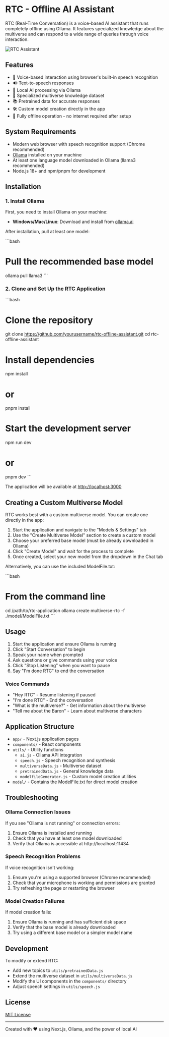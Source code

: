 # RTC - Offline AI Assistant

RTC (Real-Time Conversation) is a voice-based AI assistant that runs completely offline using Ollama. It features specialized knowledge about the multiverse and can respond to a wide range of queries through voice interaction.

![RTC Assistant](https://placeholder.svg?height=300&width=600&query=Voice%20AI%20Assistant%20Interface)

## Features

- 🎤 Voice-based interaction using browser's built-in speech recognition
- 🔊 Text-to-speech responses
- 🧠 Local AI processing via Ollama
- 🌌 Specialized multiverse knowledge dataset
- 📚 Pretrained data for accurate responses
- 🛠️ Custom model creation directly in the app
- 📱 Fully offline operation - no internet required after setup

## System Requirements

- Modern web browser with speech recognition support (Chrome recommended)
- [Ollama](https://ollama.ai/) installed on your machine
- At least one language model downloaded in Ollama (llama3 recommended)
- Node.js 18+ and npm/pnpm for development

## Installation

### 1. Install Ollama

First, you need to install Ollama on your machine:

- **Windows/Mac/Linux**: Download and install from [ollama.ai](https://ollama.ai/)

After installation, pull at least one model:

\`\`\`bash
# Pull the recommended base model
ollama pull llama3
\`\`\`

### 2. Clone and Set Up the RTC Application

\`\`\`bash
# Clone the repository
git clone https://github.com/yourusername/rtc-offline-assistant.git
cd rtc-offline-assistant

# Install dependencies
npm install
# or
pnpm install

# Start the development server
npm run dev
# or
pnpm dev
\`\`\`

The application will be available at [http://localhost:3000](http://localhost:3000)

## Creating a Custom Multiverse Model

RTC works best with a custom multiverse model. You can create one directly in the app:

1. Start the application and navigate to the "Models & Settings" tab
2. Use the "Create Multiverse Model" section to create a custom model
3. Choose your preferred base model (must be already downloaded in Ollama)
4. Click "Create Model" and wait for the process to complete
5. Once created, select your new model from the dropdown in the Chat tab

Alternatively, you can use the included ModelFile.txt:

\`\`\`bash
# From the command line
cd /path/to/rtc-application
ollama create multiverse-rtc -f ./model/ModelFile.txt
\`\`\`

## Usage

1. Start the application and ensure Ollama is running
2. Click "Start Conversation" to begin
3. Speak your name when prompted
4. Ask questions or give commands using your voice
5. Click "Stop Listening" when you want to pause
6. Say "I'm done RTC" to end the conversation

### Voice Commands

- "Hey RTC" - Resume listening if paused
- "I'm done RTC" - End the conversation
- "What is the multiverse?" - Get information about the multiverse
- "Tell me about the Baron" - Learn about multiverse characters

## Application Structure

- `app/` - Next.js application pages
- `components/` - React components
- `utils/` - Utility functions
  - `ai.js` - Ollama API integration
  - `speech.js` - Speech recognition and synthesis
  - `multiverseData.js` - Multiverse dataset
  - `pretrainedData.js` - General knowledge data
  - `modelfileGenerator.js` - Custom model creation utilities
- `model/` - Contains the ModelFile.txt for direct model creation

## Troubleshooting

### Ollama Connection Issues

If you see "Ollama is not running" or connection errors:

1. Ensure Ollama is installed and running
2. Check that you have at least one model downloaded
3. Verify that Ollama is accessible at http://localhost:11434

### Speech Recognition Problems

If voice recognition isn't working:

1. Ensure you're using a supported browser (Chrome recommended)
2. Check that your microphone is working and permissions are granted
3. Try refreshing the page or restarting the browser

### Model Creation Failures

If model creation fails:

1. Ensure Ollama is running and has sufficient disk space
2. Verify that the base model is already downloaded
3. Try using a different base model or a simpler model name

## Development

To modify or extend RTC:

- Add new topics to `utils/pretrainedData.js`
- Extend the multiverse dataset in `utils/multiverseData.js`
- Modify the UI components in the `components/` directory
- Adjust speech settings in `utils/speech.js`

## License

[MIT License](LICENSE)

---

Created with ❤️ using Next.js, Ollama, and the power of local AI
